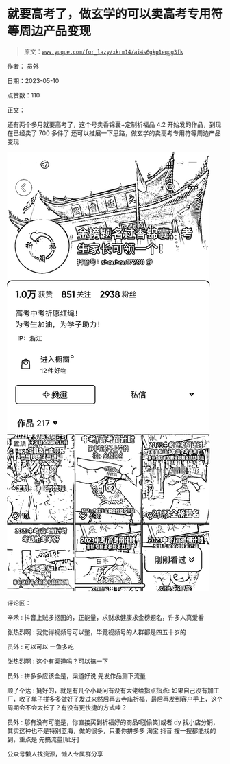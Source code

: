 # 就要高考了，做玄学的可以卖高考专用符等周边产品变现

> 原文：[`www.yuque.com/for_lazy/xkrm14/ai4s6gkp1eqgg3fk`](https://www.yuque.com/for_lazy/xkrm14/ai4s6gkp1eqgg3fk)



作者： 员外



日期：2023-05-10



点赞数：110



正文：



还有两个多月就要高考了，这个号卖香锦囊+定制祈福品 4.2 开始发的作品，到现在已经卖了 700 多件了 还可以推展一下思路，做玄学的卖高考专用符等周边产品变现



![](img/b755f04ab3a11af371cc1c2f7644d24a.png)  

评论区：



辛禾 : 抖音上贼多抠图的，正能量，求财求健康求金榜题名，许多人真爱看



张热烈啊 : 我觉得视频号可以整，毕竟视频号的人群都是四五十岁的



员外 : 可以可以 一鱼多吃



张热烈啊 : 这个有渠道吗？可以搞一下



员外 : 拼多多应该全是，渠道好说 先发作品测下流量



顺了个达 : 挺好的，就是有几个小疑问有没有大佬给指点指点: 如果自己没有加工厂，收了单子拼多多做好了发过来然后再去寺庙祈福，最后再发到客户手上，这个周期会不会太长了？有没有更快捷的方式哇？



员外 : 那有没有可能是，你直接买到祈福好的商品呢[偷笑]或者 dy 找小店分销，其实这种也不是特别蓝海，做的很多，只要你拼多多 淘宝 抖音 搜一搜都能找的到，重点是 先搞流量[呲牙]



公众号懒人找资源，懒人专属群分享

